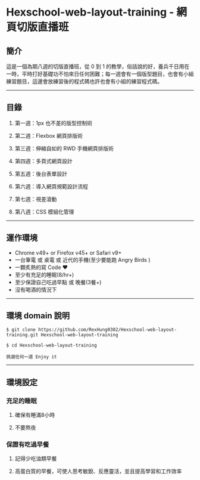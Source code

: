 # Hexschool-web-layout-training - 網頁切版直播班

## 簡介

這是一個為期八週的切版直播班，從 0 到 1 的教學，俗話說的好，養兵千日用在一時，平時打好基礎功不怕來日任何困難；每一週會有一個版型題目，也會有小組練習題目，這邊會放練習後的程式碼也許也會有小組的練習程式碼。

---

## 目錄

1. 第一週：1px 也不差的版型控制術

2. 第二週：Flexbox 網頁排版術

3. 第三週：伸縮自如的 RWD 手機網頁排版術

4. 第四週：多頁式網頁設計

5. 第五週：後台表單設計

6. 第六週：導入網頁規範設計流程

7. 第七週：視差滾動

8. 第八週：CSS 模組化管理

---

## 運作環境
* Chrome v49+ or Firefox v45+ or Safari v9+
* 一台筆電 或 桌電 或 近代的手機(至少要能跑 Angry Birds )
* 一顆炙熱的寫 Code ❤️
* 至少有充足的睡眠(8/hr+)
* 至少保證自己吃過早點 或 晚餐(3餐+)
* 沒有喝酒的情況下

---

## 環境 domain 說明

```
$ git clone https://github.com/RexHung0302/Hexschool-web-layout-training.git Hexschool-web-layout-training

$ cd Hexschool-web-layout-training

挑選任何一週 Enjoy it
```

---
 
## 環境設定

### 充足的睡眠

1. 確保有睡滿8小時

2. 不要熬夜

### 保證有吃過早餐

1. 記得少吃油類早餐

2. 高蛋白質的早餐，可使人思考敏銳、反應靈活，並且提高學習和工作效率
